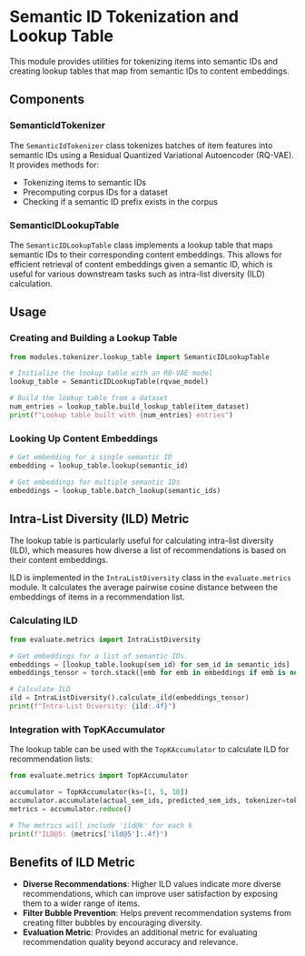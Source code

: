 # Semantic ID Tokenization and Lookup Table

This module provides utilities for tokenizing items into semantic IDs and creating lookup tables that map from semantic IDs to content embeddings.

## Components

### SemanticIdTokenizer

The `SemanticIdTokenizer` class tokenizes batches of item features into semantic IDs using a Residual Quantized Variational Autoencoder (RQ-VAE). It provides methods for:

- Tokenizing items to semantic IDs
- Precomputing corpus IDs for a dataset
- Checking if a semantic ID prefix exists in the corpus

### SemanticIDLookupTable

The `SemanticIDLookupTable` class implements a lookup table that maps semantic IDs to their corresponding content embeddings. This allows for efficient retrieval of content embeddings given a semantic ID, which is useful for various downstream tasks such as intra-list diversity (ILD) calculation.

## Usage

### Creating and Building a Lookup Table

```python
from modules.tokenizer.lookup_table import SemanticIDLookupTable

# Initialize the lookup table with an RQ-VAE model
lookup_table = SemanticIDLookupTable(rqvae_model)

# Build the lookup table from a dataset
num_entries = lookup_table.build_lookup_table(item_dataset)
print(f"Lookup table built with {num_entries} entries")
```

### Looking Up Content Embeddings

```python
# Get embedding for a single semantic ID
embedding = lookup_table.lookup(semantic_id)

# Get embeddings for multiple semantic IDs
embeddings = lookup_table.batch_lookup(semantic_ids)
```

## Intra-List Diversity (ILD) Metric

The lookup table is particularly useful for calculating intra-list diversity (ILD), which measures how diverse a list of recommendations is based on their content embeddings.

ILD is implemented in the `IntraListDiversity` class in the `evaluate.metrics` module. It calculates the average pairwise cosine distance between the embeddings of items in a recommendation list.

### Calculating ILD

```python
from evaluate.metrics import IntraListDiversity

# Get embeddings for a list of semantic IDs
embeddings = [lookup_table.lookup(sem_id) for sem_id in semantic_ids]
embeddings_tensor = torch.stack([emb for emb in embeddings if emb is not None])

# Calculate ILD
ild = IntraListDiversity().calculate_ild(embeddings_tensor)
print(f"Intra-List Diversity: {ild:.4f}")
```

### Integration with TopKAccumulator

The lookup table can be used with the `TopKAccumulator` to calculate ILD for recommendation lists:

```python
from evaluate.metrics import TopKAccumulator

accumulator = TopKAccumulator(ks=[1, 5, 10])
accumulator.accumulate(actual_sem_ids, predicted_sem_ids, tokenizer=tokenizer, lookup_table=lookup_table)
metrics = accumulator.reduce()

# The metrics will include 'ild@k' for each k
print(f"ILD@5: {metrics['ild@5']:.4f}")
```

## Benefits of ILD Metric

- **Diverse Recommendations**: Higher ILD values indicate more diverse recommendations, which can improve user satisfaction by exposing them to a wider range of items.
- **Filter Bubble Prevention**: Helps prevent recommendation systems from creating filter bubbles by encouraging diversity.
- **Evaluation Metric**: Provides an additional metric for evaluating recommendation quality beyond accuracy and relevance.